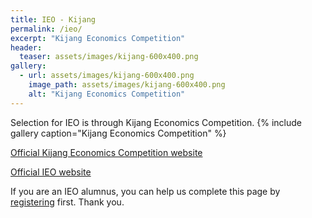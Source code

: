 ```yaml
---
title: IEO - Kijang
permalink: /ieo/
excerpt: "Kijang Economics Competition"
header:
  teaser: assets/images/kijang-600x400.png
gallery:
  - url: assets/images/kijang-600x400.png
    image_path: assets/images/kijang-600x400.png
    alt: "Kijang Economics Competition"
---
```


Selection for IEO is through Kijang Economics Competition.
{% include gallery caption="Kijang Economics Competition" %}

<!-- [Register now!](https://contesthub.my/register) -->

[Official Kijang Economics Competition website](https://kijang.my/)

[Official IEO website](https://ecolymp.org/)


If you are an IEO alumnus, you can help us complete this page by [registering](/alumni) first. Thank you.